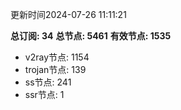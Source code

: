 更新时间2024-07-26 11:11:21

**总订阅: 34**
**总节点: 5461**
**有效节点: 1535**
- v2ray节点: 1154
- trojan节点: 139
- ss节点: 241
- ssr节点: 1
